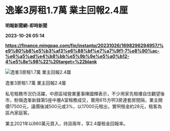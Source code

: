 # 逸峯3房租1.7萬 業主回報2.4厘
**明報新聞網-即時新聞**

**2023-10-26 05:14**

**https://finance.mingpao.com/fin/instantp/20231026/1698296294957/%e9%80%b8%e5%b3%af3%e6%88%bf%e7%a7%9f1-7%e8%90%ac-%e6%a5%ad%e4%b8%bb%e5%9b%9e%e5%a0%b12-4%e5%8e%98%22%20target=%22blank**

![逸峯3房租1.7萬 業主回報2.4厘](https://fs.mingpao.com/fin/20231026/s00011/27757974a9cd33f3e21d34b597842ba7.jpg)

逸峯3房租1.7萬 業主回報2.4厘

私宅租務市況仍活躍，中原區域營業董事陳國輝表示，不少用家先租樓自住觀望後市，粉嶺逸峯新錄第5座中層A室租務成交，實用615方呎3房連套房間隔，業主開價17500元，議價後減500元或3%，以17000元租出，實呎租金約28元，租客為區內家庭客。

業主2021年以860萬元買入，持貨兩年，享2.4厘租金回報率。
